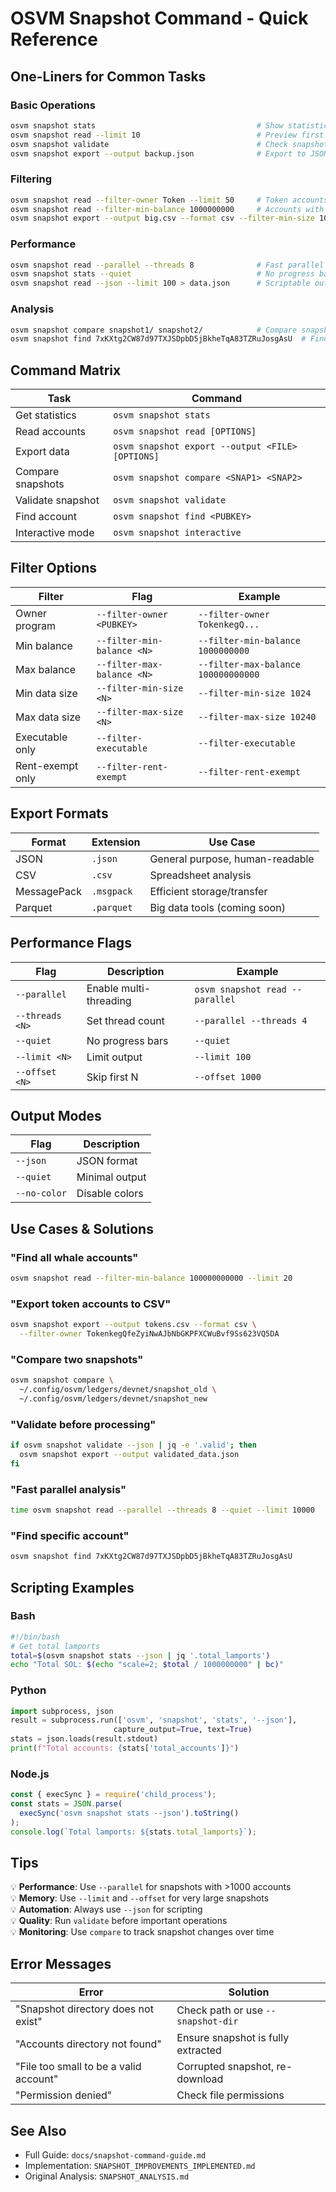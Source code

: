 # OSVM Snapshot Command - Quick Reference

## One-Liners for Common Tasks

### Basic Operations
```bash
osvm snapshot stats                                    # Show statistics
osvm snapshot read --limit 10                          # Preview first 10 accounts
osvm snapshot validate                                 # Check snapshot integrity
osvm snapshot export --output backup.json              # Export to JSON
```

### Filtering
```bash
osvm snapshot read --filter-owner Token --limit 50     # Token accounts
osvm snapshot read --filter-min-balance 1000000000     # Accounts with ≥1 SOL
osvm snapshot export --output big.csv --format csv --filter-min-size 10000  # Large accounts to CSV
```

### Performance
```bash
osvm snapshot read --parallel --threads 8              # Fast parallel processing
osvm snapshot stats --quiet                            # No progress bars
osvm snapshot read --json --limit 100 > data.json      # Scriptable output
```

### Analysis
```bash
osvm snapshot compare snapshot1/ snapshot2/            # Compare snapshots
osvm snapshot find 7xKXtg2CW87d97TXJSDpbD5jBkheTqA83TZRuJosgAsU  # Find account
```

## Command Matrix

| Task | Command |
|------|---------|
| Get statistics | `osvm snapshot stats` |
| Read accounts | `osvm snapshot read [OPTIONS]` |
| Export data | `osvm snapshot export --output <FILE> [OPTIONS]` |
| Compare snapshots | `osvm snapshot compare <SNAP1> <SNAP2>` |
| Validate snapshot | `osvm snapshot validate` |
| Find account | `osvm snapshot find <PUBKEY>` |
| Interactive mode | `osvm snapshot interactive` |

## Filter Options

| Filter | Flag | Example |
|--------|------|---------|
| Owner program | `--filter-owner <PUBKEY>` | `--filter-owner TokenkegQ...` |
| Min balance | `--filter-min-balance <N>` | `--filter-min-balance 1000000000` |
| Max balance | `--filter-max-balance <N>` | `--filter-max-balance 100000000000` |
| Min data size | `--filter-min-size <N>` | `--filter-min-size 1024` |
| Max data size | `--filter-max-size <N>` | `--filter-max-size 10240` |
| Executable only | `--filter-executable` | `--filter-executable` |
| Rent-exempt only | `--filter-rent-exempt` | `--filter-rent-exempt` |

## Export Formats

| Format | Extension | Use Case |
|--------|-----------|----------|
| JSON | `.json` | General purpose, human-readable |
| CSV | `.csv` | Spreadsheet analysis |
| MessagePack | `.msgpack` | Efficient storage/transfer |
| Parquet | `.parquet` | Big data tools (coming soon) |

## Performance Flags

| Flag | Description | Example |
|------|-------------|---------|
| `--parallel` | Enable multi-threading | `osvm snapshot read --parallel` |
| `--threads <N>` | Set thread count | `--parallel --threads 4` |
| `--quiet` | No progress bars | `--quiet` |
| `--limit <N>` | Limit output | `--limit 100` |
| `--offset <N>` | Skip first N | `--offset 1000` |

## Output Modes

| Flag | Description |
|------|-------------|
| `--json` | JSON format |
| `--quiet` | Minimal output |
| `--no-color` | Disable colors |

## Use Cases & Solutions

### "Find all whale accounts"
```bash
osvm snapshot read --filter-min-balance 100000000000 --limit 20
```

### "Export token accounts to CSV"
```bash
osvm snapshot export --output tokens.csv --format csv \
  --filter-owner TokenkegQfeZyiNwAJbNbGKPFXCWuBvf9Ss623VQ5DA
```

### "Compare two snapshots"
```bash
osvm snapshot compare \
  ~/.config/osvm/ledgers/devnet/snapshot_old \
  ~/.config/osvm/ledgers/devnet/snapshot_new
```

### "Validate before processing"
```bash
if osvm snapshot validate --json | jq -e '.valid'; then
  osvm snapshot export --output validated_data.json
fi
```

### "Fast parallel analysis"
```bash
time osvm snapshot read --parallel --threads 8 --quiet --limit 10000
```

### "Find specific account"
```bash
osvm snapshot find 7xKXtg2CW87d97TXJSDpbD5jBkheTqA83TZRuJosgAsU
```

## Scripting Examples

### Bash
```bash
#!/bin/bash
# Get total lamports
total=$(osvm snapshot stats --json | jq '.total_lamports')
echo "Total SOL: $(echo "scale=2; $total / 1000000000" | bc)"
```

### Python
```python
import subprocess, json
result = subprocess.run(['osvm', 'snapshot', 'stats', '--json'], 
                       capture_output=True, text=True)
stats = json.loads(result.stdout)
print(f"Total accounts: {stats['total_accounts']}")
```

### Node.js
```javascript
const { execSync } = require('child_process');
const stats = JSON.parse(
  execSync('osvm snapshot stats --json').toString()
);
console.log(`Total lamports: ${stats.total_lamports}`);
```

## Tips

💡 **Performance**: Use `--parallel` for snapshots with >1000 accounts  
💡 **Memory**: Use `--limit` and `--offset` for very large snapshots  
💡 **Automation**: Always use `--json` for scripting  
💡 **Quality**: Run `validate` before important operations  
💡 **Monitoring**: Use `compare` to track snapshot changes over time  

## Error Messages

| Error | Solution |
|-------|----------|
| "Snapshot directory does not exist" | Check path or use `--snapshot-dir` |
| "Accounts directory not found" | Ensure snapshot is fully extracted |
| "File too small to be a valid account" | Corrupted snapshot, re-download |
| "Permission denied" | Check file permissions |

## See Also

- Full Guide: `docs/snapshot-command-guide.md`
- Implementation: `SNAPSHOT_IMPROVEMENTS_IMPLEMENTED.md`
- Original Analysis: `SNAPSHOT_ANALYSIS.md`
